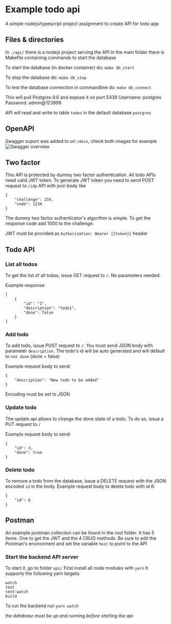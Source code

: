 # Example todo api
A simple nodejs/typescript project assignment to create API for todo app

## Files & directories
In `./api/` there is a nodejs project serving the API
In the main folder there is Makefile containing commands to start the database

To start the database (in docker container) do:
`make db_start`

To stop the database do:
`make db_stop`

To test the database connection in commandline do:
`make db_connect`

This will pull Postgres 9.6 and expose it on port 5439
Username: postgres
Password: admin@123999

API will read and write to table `todos` in the default database `postgres`

## OpenAPI
Swagger suport was added to url `/docs`, check both images for example
![Swagger overview](https://github.com/egtzori/todo_bikes/blob/master/swagger-full.jpg?raw=true)


## Two factor
This API is protected by dummy two factor authentication.
All todo APIs need valid JWT token.
To generate JWT token you need to send POST request to `/idp` API with json body like
```
{
    "challenge": 234,
    "code": 1234
}
```

The dummy two factor authenticator's algorithm is simple.
To get the response code add 1000 to the challenge.

JWT must be provided as `Authorization: Bearer {{token}}` header

## Todo API

### List all todos
To get the list of all todos, issue GET request to `/`.
No parameters needed.

Example response:
```
[
    {
        "id": "1",
        "description": "todo1",
        "done": false
    }
]
```


### Add todo
To add todo, issue POST request to `/`.
You must send JSON body with parameter `description`.
The todo's id will be auto generated and will default to `not done` (done = false)

Example request body to send:
```
{
    "description": "New todo to be added"
}
```

Encoding must be set to JSON


### Update todo
The update api allows to change the done state of a todo.
To do so, issue a PUT request to `/`

Example request body to send:
```
{
    "id": 3,
    "done": true
}
```

### Delete todo
To remove a todo from the database, issue a DELETE request with the JSON encoded `id` in the body.
Example request body to delete todo with id 6:
```
{
    "id": 6
}
```

## Postman
An example postman collection can be found in the root folder.
It has 5 items.
One to get the JWT and the 4 CRUD methods.
Be sure to edit the Postman's environment and set the variable `host` to point to the API


### Start the backend API server
To start it, go to folder `api/`
First install all node modules with `yarn`
It supports the following yarn targets:
```
watch
test
test:watch
build
```

To run the backend run `yarn watch`

*the database must be up and running before starting the api*


